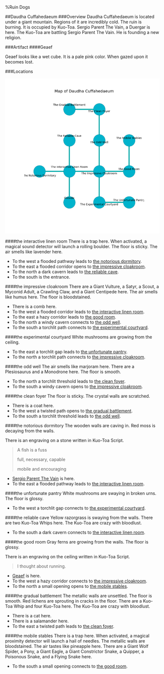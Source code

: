 %Ruin Dogs

##Daudha Cuffahedaeum
###Overview
Daudha Cuffahedaeum is located under a giant mountain. Regions of it are incredibly cold. The ruin is burning. It is occupied by Kuo-Toa. <a name="Sergio-Parent-The-Vain"></a>Sergio Parent The Vain, a Duergar is here. The Kuo-Toa are battling Sergio Parent The Vain. He  is founding a new religion. 



###Artifact
####<a name="Geaef"></a>Geaef


Geaef looks like a wet cube. It is a pale pink color. When gazed upon it becomes lost. 





###Locations


![](../v2/images/Daudha-Cuffahedaeum.png)

####<a name="the-interactive-linen-room"></a>the interactive linen room
There is a trap here. When activated, a magical sound detector will launch a rolling boulder. The floor is sticky. The air smells like lavender here. 



* To the west a flooded pathway leads to [the notorious dormitory](#the-notorious-dormitory).
* To the east a flooded corridor opens to [the impressive cloakroom](#the-impressive-cloakroom).
* To the north a dark cavern leads to [the reliable cave](#the-reliable-cave).
* To the south is the entrance.


####<a name="the-impressive-cloakroom"></a>the impressive cloakroom
There are a Giant Vulture, a Satyr, a Scout, a Myconid Adult, a Crawling Claw, and a Giant Centipede here. The air smells like humus here. The floor is bloodstained. 



* There is a comb here.
* To the west a flooded corridor leads to [the interactive linen room](#the-interactive-linen-room).
* To the east a hazy corridor leads to [the good room](#the-good-room).
* To the north a windy cavern connects to [the odd well](#the-odd-well).
* To the south a torchlit path connects to [the experimental courtyard](#the-experimental-courtyard).


####<a name="the-experimental-courtyard"></a>the experimental courtyard
White mushrooms are growing from the ceiling. 



* To the east a torchlit gap leads to [the unfortunate pantry](#the-unfortunate-pantry).
* To the north a torchlit path connects to [the impressive cloakroom](#the-impressive-cloakroom).


####<a name="the-odd-well"></a>the odd well
The air smells like marjoram here. There are a Plesiosaurus and a Monodrone here. The floor is smooth. 



* To the north a torchlit threshold leads to [the clean foyer](#the-clean-foyer).
* To the south a windy cavern opens to [the impressive cloakroom](#the-impressive-cloakroom).


####<a name="the-clean-foyer"></a>the clean foyer
The floor is sticky. The crystal walls are scratched. 



* There is a coat here.
* To the west a twisted path opens to [the gradual battlement](#the-gradual-battlement).
* To the south a torchlit threshold leads to [the odd well](#the-odd-well).


####<a name="the-notorious-dormitory"></a>the notorious dormitory
The wooden walls are caving in. Red moss is decaying from the walls. 

There is an engraving on a stone written in Kuo-Toa Script. 

> A fish is a fuss
>
> full, necessary, capable
>
> mobile and encouraging
>


* [Sergio Parent The Vain](#Sergio-Parent-The-Vain) is here.
* To the east a flooded pathway leads to [the interactive linen room](#the-interactive-linen-room).


####<a name="the-unfortunate-pantry"></a>the unfortunate pantry
White mushrooms are swaying in broken urns. The floor is glossy. 



* To the west a torchlit gap connects to [the experimental courtyard](#the-experimental-courtyard).


####<a name="the-reliable-cave"></a>the reliable cave
Yellow razorgrass is swaying from the walls. There are two Kuo-Toa Whips here. The Kuo-Toa are crazy with bloodlust. 



* To the south a dark cavern connects to [the interactive linen room](#the-interactive-linen-room).


####<a name="the-good-room"></a>the good room
Gray ferns are growing from the walls. The floor is glossy. 

There is an engraving on the ceiling written in Kuo-Toa Script. 

> I thought about running.
>


* [Geaef](#Geaef) is here.
* To the west a hazy corridor connects to [the impressive cloakroom](#the-impressive-cloakroom).
* To the north a small opening opens to [the mobile stables](#the-mobile-stables).


####<a name="the-gradual-battlement"></a>the gradual battlement
The metallic walls are unsettled. The floor is smooth. Red lichens are sprouting in cracks in the floor. There are a Kuo-Toa Whip and four Kuo-Toa here. The Kuo-Toa are crazy with bloodlust. 



* There is a cat here.
* There is a salamander here.
* To the east a twisted path leads to [the clean foyer](#the-clean-foyer).


####<a name="the-mobile-stables"></a>the mobile stables
There is a trap here. When activated, a magical proximity detector will launch a hail of needles. The metallic walls are bloodstained. The air tastes like pineapple here. There are a Giant Wolf Spider, a Pony, a Giant Eagle, a Giant Constrictor Snake, a Quipper, a Poisonous Snake, and a Flying Snake here. 



* To the south a small opening connects to [the good room](#the-good-room).



